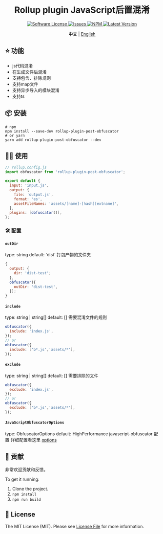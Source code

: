 <div align="center">

# Rollup plugin JavaScript后置混淆

<a href="LICENSE">
  <img src="https://img.shields.io/badge/license-MIT-brightgreen.svg" alt="Software License" />
</a>
<a href="https://github.com/KongYanHHHH/rollup-plugin-post-obfuscator/issues">
  <img src="https://img.shields.io/github/issues/KongYanHHHH/rollup-plugin-post-obfuscator.svg" alt="Issues" />
</a>
<a href="https://npmjs.org/package/rollup-plugin-post-obfuscator">
  <img src="https://img.shields.io/npm/v/rollup-plugin-post-obfuscator.svg?style=flat-squar" alt="NPM" />
</a>
<a href="https://github.com/KongYanHHHH/rollup-plugin-post-obfuscator/releases">
  <img src="https://img.shields.io/github/release/KongYanHHHH/rollup-plugin-post-obfuscator.svg" alt="Latest Version" />
</a>

<p align="center">
  <strong>中文</strong> | <a href="./README.md">English</a>
</p>

</div>

## ⭐️ 功能

- js代码混淆
- 在生成文件后混淆
- 支持包含、排除规则
- 支持map文件
- 支持异步导入的模块混淆
- 支持ts

## 📦 安装

```
# npm
npm install --save-dev rollup-plugin-post-obfuscator
# or yarn
yarn add rollup-plugin-post-obfuscator --dev
```

## 👨‍💻 使用

```js
// rollup.config.js
import obfuscator from 'rollup-plugin-post-obfuscator';

export default {
  input: 'input.js',
  output: {
    file: 'output.js',
    format: 'es',
    assetFileNames: 'assets/[name]-[hash][extname]',
  },
  plugins: [obfuscator()],
};
```

### 🛠️ 配置

#### `outDir`

type: string
default: 'dist'
打包产物的文件夹

```js
{
  output: {
    dir: 'dist-test';
  },
  obfuscator({
    outDir: 'dist-test',
  });
}
```

#### `include`

type: string | string[]
default: []
需要混淆文件的规则

```js
obfuscator({
  include: 'index.js',
});
// or
obfuscator({
  include: ['b*.js','assets/*'],
});
```

#### `exclude`

type: string | string[]
default: []
需要排除的文件

```js
obfuscator({
  exclude: 'index.js',
});
// or
obfuscator({
  exclude: ['b*.js','assets/*'],
});
```

#### `JavaScriptObfuscatorOptions`

type: ObfuscatorOptions
default: HighPerformance
javascript-obfuscator 配置
详细配置看这里 [options](https://github.com/javascript-obfuscator/javascript-obfuscator?tab=readme-ov-file#javascript-obfuscator-options)


## 🤝 贡献

非常欢迎贡献和反馈。

To get it running:

1. Clone the project.
2. `npm install`
3. `npm run build`

## 📄 License

The MIT License (MIT). Please see [License File](LICENSE) for more information.

[link-author]: https://github.com/KongYanHHHH